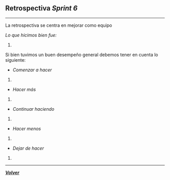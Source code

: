 ## Retrospectiva *Sprint 6*
-----
La retrospectiva se centra en mejorar como equipo

*Lo que hicimos bien fue:*

1.


Si bien tuvimos un buen desempeño general debemos tener en cuenta lo siguiente:

- *Comenzar a hacer*

1.

- *Hacer más*

1.

- *Continuar haciendo*

1.

- *Hacer menos*

1.

- *Dejar de hacer*

1.

--------------------------------

[***Volver***](https://github.com/SebastianRaiquenParisi/proyectoIntegradorEquipo12/blob/main/RETRO.md)
